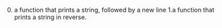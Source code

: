  
0.  a function that prints a string, followed by a new line
1.a function that prints a string in reverse.
